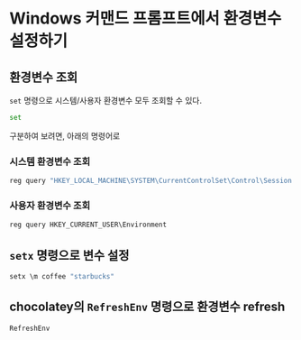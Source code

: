# Windows 커맨드 프롬프트에서 환경변수 설정하기

## 환경변수 조회

`set` 명령으로 시스템/사용자 환경변수 모두 조회할 수 있다.

```cmd
set
```

구분하여 보려면, 아래의 명령어로

### 시스템 환경변수 조회

```cmd
reg query "HKEY_LOCAL_MACHINE\SYSTEM\CurrentControlSet\Control\Session Manager\Environment"
```

### 사용자 환경변수 조회

```cmd
reg query HKEY_CURRENT_USER\Environment
```

## `setx` 명령으로 변수 설정

```cmd
setx \m coffee "starbucks"
```

## chocolatey의 `RefreshEnv` 명령으로 환경변수 refresh

```cmd
RefreshEnv
```